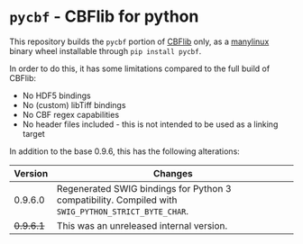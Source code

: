 # `pycbf` - CBFlib for python

This repository builds the `pycbf` portion of [CBFlib] only, as a [manylinux]
binary wheel installable through `pip install pycbf`.

In order to do this, it has some limitations compared to the full build of CBFlib:

-   No HDF5 bindings
-   No (custom) libTiff bindings
-   No CBF regex capabilities
-   No header files included - this is not intended to be used as a linking
    target

In addition to the base 0.9.6, this has the following alterations:

| Version                | Changes                                                                                                    |
| ---------------------- | ---------------------------------------------------------------------------------------------------------- |
| 0.9.6.0                | Regenerated SWIG bindings for Python 3 compatibility. Compiled with `SWIG_PYTHON_STRICT_BYTE_CHAR`.        |
| ~~0.9.6.1~~            | This was an unreleased internal version.                                                                   |

[cbflib]: https://github.com/yayahjb/cbflib
[manylinux]: https://www.python.org/dev/peps/pep-0571/
[`yayahjb/cbflib#19`]: https://github.com/yayahjb/cbflib/pull/19
